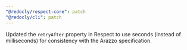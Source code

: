 ```yaml
---
"@redocly/respect-core": patch
"@redocly/cli": patch
---
```


Updated the `retryAfter` property in Respect to use seconds (instead of milliseconds) for consistency with the Arazzo specification.
